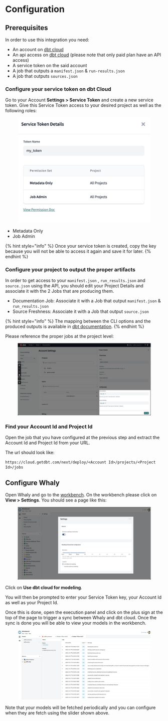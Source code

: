 # Configuration

## Prerequisites

In order to use this integration you need:

* An account on [dbt cloud](https://www.getdbt.com/)
* An api access on [dbt cloud](https://www.getdbt.com/) (please note that only paid plan have an API access)
* A service token on the said account
* A job that outputs a `manifest.json` & `run-results.json`
* A job that outputs `sources.json`&#x20;

### Configure your service token on dbt Cloud

Go to your Account **Settings > Service Token** and create a new service token. Give this Service Token access to your desired project as well as the following roles:

<figure><img src="../../../.gitbook/assets/image (4).png" alt=""><figcaption></figcaption></figure>

* Metadata Only
* Job Admin

{% hint style="info" %}
Once your service token is created, copy the key because you will not be able to access it again and save it for later.
{% endhint %}

### Configure your project to output the proper artifacts

In order to get access to your `manifest.json` , `run_results.json` and `source.json` using the API, you should edit your Project Details and associate it with the 2 Jobs that are producing them.

* Documentation Job: Associate it with a Job that output `manifest.json` & `run_results.json`
* Source Freshness: Associate it with a Job that output `source.json`

{% hint style="info" %}
The mapping between the CLI options and the produced outputs is available in [dbt documentation](https://docs.getdbt.com/reference/artifacts/dbt-artifacts#when-are-artifacts-produced).
{% endhint %}

Please reference the proper jobs at the project level:

<figure><img src="../../../.gitbook/assets/image (1).png" alt=""><figcaption></figcaption></figure>

### Find your Account Id and Project Id&#x20;

Open the job that you have configured at the previous step and extract the Account Id and Project Id from your URL.

The url should look like:

```
https://cloud.getdbt.com/next/deploy/<Account Id>/projects/<Project Id>/jobs
```

## Configure Whaly

Open Whaly and go to the [workbench](../). On the workbench please click on **View > Settings**. You should see a page like this:

<figure><img src="../../../.gitbook/assets/image.png" alt=""><figcaption></figcaption></figure>

Click on **Use dbt cloud for modeling**.&#x20;

You will then be prompted to enter your Service Token key, your Account Id as well as your Project Id.

Once this is done, open the execution panel and click on the plus sign at the top of the page to trigger a sync between Whaly and dbt cloud. Once the sync is done you will be able to view your models in the workbench.

<figure><img src="../../../.gitbook/assets/execution.gif" alt=""><figcaption></figcaption></figure>

Note that your models will be fetched  periodically and you can configure when they are fetch using the slider shown above.

